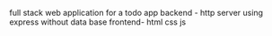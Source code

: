 full stack web application for a todo app
backend - http server using express without data base
frontend- html css js 

